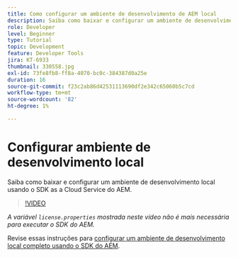 ```yaml
---
title: Como configurar um ambiente de desenvolvimento de AEM local
description: Saiba como baixar e configurar um ambiente de desenvolvimento local usando o SDK as a Cloud Service do AEM.
role: Developer
level: Beginner
type: Tutorial
topic: Development
feature: Developer Tools
jira: KT-6933
thumbnail: 330558.jpg
exl-id: 73fe8fb8-ff8a-4070-bc0c-384387d0a25e
duration: 16
source-git-commit: f23c2ab86d42531113690df2e342c65060b5c7cd
workflow-type: tm+mt
source-wordcount: '82'
ht-degree: 1%

---
```


# Configurar ambiente de desenvolvimento local

Saiba como baixar e configurar um ambiente de desenvolvimento local usando o SDK as a Cloud Service do AEM.

>[!VIDEO](https://video.tv.adobe.com/v/330558?quality=12&learn=on)

_A variável `license.properties` mostrada neste vídeo não é mais necessária para executar o SDK do AEM._

Revise essas instruções para [configurar um ambiente de desenvolvimento local completo usando o SDK do AEM](https://experienceleague.adobe.com/docs/experience-manager-learn/cloud-service/local-development-environment-set-up/overview.html?lang=pt-BR).

